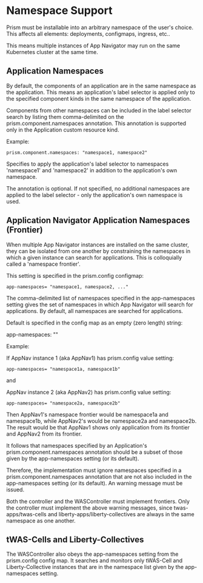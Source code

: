 # Namespace Support 

Prism must be installable into an arbitrary namespace of the user's choice.  This affects all elements:  deployments, 
configmaps, ingress, etc..

This means multiple instances of App Navigator may run on the same Kubernetes cluster at the same time.  

## Application Namespaces 

By default, the components of an application are in the same namespace as the application.  This means an application's label 
selector is applied only to the specified component kinds in the same namespace of the application.  

Components from other namespaces can be included in the label selector search by listing them comma-delimited on the prism.component.namespaces
annotation.  This annotation is supported only in the Application custom resource kind. 

Example: 

```
prism.component.namespaces: "namespace1, namespace2" 
```

Specifies to apply the application's label selector to namespaces 'namespace1' and 'namespace2' in addition to the application's own namespace. 


The annotation is optional.  If not specified, no additional namespaces are applied to the label selector - only the application's own namespace is used. 

## Application Navigator Application Namespaces (Frontier) 

When multiple App Navigator instances are installed on the same cluster, they can be isolated from one another by constraining 
the namespaces in which a given instance can search for applications.  This is colloquially called a 'namespace frontier'. 

This setting is specified in the prism.config configmap: 

```
app-namespaces= "namespace1, namespace2, ..." 
```

The comma-delimited list of namespaces specified in the app-namespaces setting gives the set of namespaces in which App Navigator will search for applications. By default, all namespaces are searched for applications. 

Default is specified in the config map as an empty (zero length) string: 

app-namespaces: ""

Example: 

If AppNav instance 1 (aka AppNav1) has prism.config value setting: 

```
app-namespaces= "namespace1a, namespace1b" 
```

and 

AppNav instance 2 (aka AppNav2) has prism.config value setting:

```
app-namespaces= "namespace2a, namespace2b" 
```

Then AppNav1's namespace frontier would be namespace1a and namespace1b, while 
AppNav2's would be namespace2a and namespace2b.  The result would be that AppNav1 shows only application from its frontier and AppNav2 from its frontier. 

It follows that namespaces specified by an Application's prism.component.namespaces annotation should be a subset of 
those given by the app-namespaces setting (or its default). 

Therefore, the implementation must ignore namespaces specified in a prism.component.namespaces annotation that are not
also included in the app-namespaces setting (or its default).  An warning message must be issued.

Both the controller and the WASController must implement frontiers.  Only the controller must implement the above warning messages, since twas-apps/twas-cells and liberty-apps/liberty-collectives are always in the same namespace as one another. 

## tWAS-Cells and Liberty-Collectives

The WASController also obeys the app-namespaces setting from the prism.config config map.  It searches and monitors only tWAS-Cell and Liberty-Collective instances that are in the namespace list given by the app-namespaces setting.
